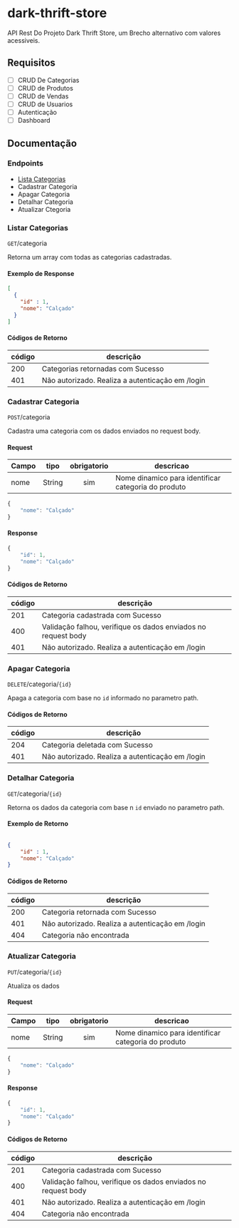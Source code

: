 # dark-thrift-store

API Rest Do Projeto Dark Thrift Store, um Brecho alternativo com valores acessiveis.

## Requisitos

- [ ] CRUD De Categorias
- [ ] CRUD de Produtos
- [ ] CRUD de Vendas
- [ ] CRUD de Usuarios
- [ ] Autenticação
- [ ] Dashboard

## Documentação

### Endpoints

- [Lista Categorias](#listar-categorias)
- Cadastrar Categoria
- Apagar Categoria
- Detalhar Categoria
- Atualizar Ctegoria

### Listar Categorias

`GET`/categoria


Retorna um array com todas as categorias cadastradas.

#### Exemplo de Response

```json
[
  {
    "id" : 1,
    "nome": "Calçado"
  }
]
```

#### Códigos de Retorno

| código | descrição                         |
|--------|-----------------------------------|
|200| Categorias retornadas com Sucesso |
|401| Não autorizado. Realiza a autenticação em /login|

### Cadastrar Categoria

`POST`/categoria

Cadastra uma categoria com os dados enviados no request body.

#### Request

|Campo| tipo| obrigatorio| descricao|
|-----|-----|:------------:|----------|
|nome|String| sim| Nome dinamico para identificar categoria do produto|

```js
{
    "nome": "Calçado"
}
```

#### Response

```js
{
    "id": 1,
    "nome": "Calçado"
}
```

#### Códigos de Retorno

| código | descrição                         |
|--------|-----------------------------------|
|201| Categoria cadastrada com Sucesso |
|400| Validação falhou, verifique os dados enviados no request body|
|401| Não autorizado. Realiza a autenticação em /login|


### Apagar Categoria

`DELETE`/categoria/`{id}`

Apaga a categoria com base no `id` informado no parametro path.

#### Códigos de Retorno

| código | descrição                         |
|--------|-----------------------------------|
|204| Categoria deletada com Sucesso |
|401| Não autorizado. Realiza a autenticação em /login|

### Detalhar Categoria

`GET`/categoria/`{id}`

Retorna os dados da categoria com base n `id` enviado no parametro path.

#### Exemplo de Retorno

```json

{
    "id" : 1,
    "nome": "Calçado"
}

```


#### Códigos de Retorno

| código | descrição                         |
|--------|-----------------------------------|
|200| Categoria retornada com Sucesso |
|401| Não autorizado. Realiza a autenticação em /login|
|404| Categoria não encontrada|

### Atualizar Categoria

`PUT`/categoria/`{id}`

Atualiza os dados

#### Request

|Campo| tipo| obrigatorio| descricao|
|-----|-----|:------------:|----------|
|nome|String| sim| Nome dinamico para identificar categoria do produto|

```js
{
    "nome": "Calçado"
}
```


#### Response

```js
{
    "id": 1,
    "nome": "Calçado"
}
```

#### Códigos de Retorno

| código | descrição                        |
|--------|----------------------------------|
|201| Categoria cadastrada com Sucesso |
|400| Validação falhou, verifique os dados enviados no request body|
|401| Não autorizado. Realiza a autenticação em /login|
|404| Categoria não encontrada|